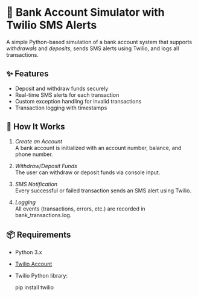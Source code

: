 # 🏦 Bank Account Simulator with Twilio SMS Alerts

A simple Python-based simulation of a bank account system that supports *withdrawals* and *deposits*, sends SMS alerts using Twilio, and logs all transactions.

## ✨ Features

- Deposit and withdraw funds securely
- Real-time SMS alerts for each transaction
- Custom exception handling for invalid transactions
- Transaction logging with timestamps


## 🧪 How It Works

1. *Create an Account*  
   A bank account is initialized with an account number, balance, and phone number.

2. *Withdraw/Deposit Funds*  
   The user can withdraw or deposit funds via console input.

3. *SMS Notification*  
   Every successful or failed transaction sends an SMS alert using Twilio.

4. *Logging*  
   All events (transactions, errors, etc.) are recorded in bank_transactions.log.


## 📦 Requirements

- Python 3.x
- [Twilio Account](https://www.twilio.com/)
- Twilio Python library:
  
  pip install twilio
